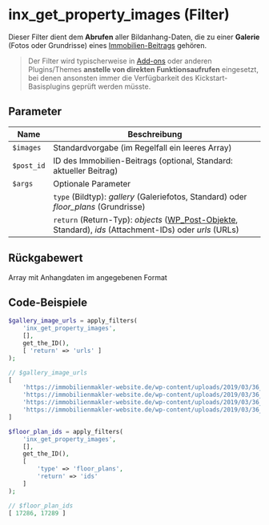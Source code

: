 # inx_get_property_images (Filter)

Dieser Filter dient dem **Abrufen** aller Bildanhang-Daten, die zu einer **Galerie** (Fotos oder Grundrisse) eines [Immobilien-Beitrags](/beitragsarten-taxonomien) gehören.

> Der Filter wird typischerweise in [Add-ons](/add-ons) oder anderen Plugins/Themes **anstelle von direkten Funktionsaufrufen** eingesetzt, bei denen ansonsten immer die Verfügbarkeit des Kickstart-Basisplugins geprüft werden müsste.

## Parameter

| Name | Beschreibung |
| ---- | ------------ |
| `$images` | Standardvorgabe (im Regelfall ein leeres Array) |
| `$post_id` | ID des Immobilien-Beitrags (optional, Standard: aktueller Beitrag) |
| `$args` | Optionale Parameter |
| | `type` (Bildtyp): *gallery* (Galeriefotos, Standard) oder *floor_plans* (Grundrisse) |
| | `return` (Return-Typ): *objects* ([WP_Post-Objekte](https://developer.wordpress.org/reference/classes/wp_post/), Standard), *ids* (Attachment-IDs) oder *urls* (URLs) |

## Rückgabewert

Array mit Anhangdaten im angegebenen Format

## Code-Beispiele

```php
$gallery_image_urls = apply_filters(
	'inx_get_property_images',
	[],
	get_the_ID(),
	[ 'return' => 'urls' ]
);

// $gallery_image_urls
[
	'https://immobilienmakler-website.de/wp-content/uploads/2019/03/36_flo-pappert-201009-unsplash.jpg',
    'https://immobilienmakler-website.de/wp-content/uploads/2019/03/36_ialicante-mediterranean-homes-475799-unsplash.jpg',
    'https://immobilienmakler-website.de/wp-content/uploads/2019/03/36_vinicius-amano-692823-unsplash.jpg',
    'https://immobilienmakler-website.de/wp-content/uploads/2019/03/36_kari-shea-254186-unsplash.jpg'
]
```

```php
$floor_plan_ids = apply_filters(
	'inx_get_property_images',
	[],
	get_the_ID(),
	[
		'type' => 'floor_plans',
		'return' => 'ids'
	]
);

// $floor_plan_ids
[ 17286, 17289 ]
```